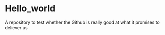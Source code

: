 # Hello_world
A repository to test whether the Github is really good at what it promises to deliever us

